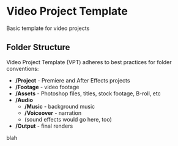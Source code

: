 # Video Project Template

Basic template for video projects

## Folder Structure

Video Project Template (VPT) adheres to best practices for folder conventions:

- **/Project** - Premiere and After Effects projects
- **/Footage** - video footage
- **/Assets** - Photoshop files, titles, stock footage, B-roll, etc
- **/Audio**
	- **/Music** - background music
	- **/Voiceover** - narration
	- (sound effects would go here, too)
- **/Output** - final renders

blah
